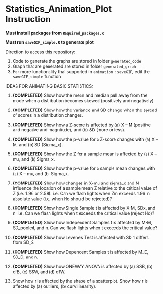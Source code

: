 # Statistics_Animation_Plot Instruction


**Must install packages from `Required_packages.R`**  

**Must run `saveGIF_simple.R` to generate plot** 

Direction to access this repository: 
1. Code to generate the graphs are stored in folder `generated_code`
2. Graph that are generated are stored in folder `generated_graph`
3. For more functionality that supported in `animation::saveGIF`, edit the `saveGIF_simple` function


IDEAS FOR ANIMATING BASIC STATISTICS:

1. **(COMPLETED)** Show how the mean and median pull away from the mode when a distribution becomes skewed (positively and negatively)

2. **(COMPLETED)** Show how the variance and SD change when the spread of scores in a distribution changes.

3. **(COMPLETED)** Show how a Z-score is affected by (a) X – M (positive and negative and magnitude), and (b) SD (more or less).

4. **(COMPLETED)** Show how the p-value for a Z-score changes with (a) X – M, and (b) SD (Sigma_x).

5. **(COMPLETED)** Show how the Z for a sample mean is affected by (a) X – mu, and (b) Sigma_x.

6. **(COMPLETED)** Show how the p-value for a sample mean changes with (a) X – mu, and (b) Sigma_x.

7. **(COMPLETED)** Show how changes in X-mu and sigma_x and N influence the location of a sample mean Z relative to the critical value of Z (i.e. 1.96 or 2.58). i.e. Can we flash lights when Zm exceeds 1.96 in absolute value (i.e. when Ho should be rejected)?

8. **(COMPLETED)** Show how Single Sample t is affected by X-M, SDx, and n. i.e. Can we flash lights when t exceeds the critical value (reject Ho)?

9. **(COMPLETED)** Show how Independent Samples t is affected by M-M, SD_pooled, and n. Can we flash lights when t exceeds the critical value?

10. **(COMPLETED)** Show how Levene’s Test is affected with SD_1 differs from SD_2.

11. **(COMPLETED)** Show how Dependent Samples t is affected by M_D, SD_D, and n.

12. **(COMPLETED)** Show how ONEWAY ANOVA is affected by (a) SSB, (b) dfB, (c) SSW, and (d) dfW. 

13. Show how r is affected by the shape of a scatterplot. Show how r is affected by (a) outliers, (b) curvilinearity).

